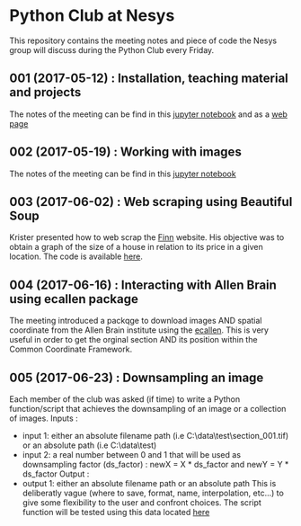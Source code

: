 # Python Club at Nesys  
This repository contains the meeting notes and piece of code the Nesys group will discuss during the Python Club every Friday.

## 001 (2017-05-12) : Installation, teaching material and projects
The notes of the meeting can be find in this [jupyter notebook](https://github.com/ChrCoello/PythonClub/blob/master/2017_05_12__Introduction_Python.ipynb) and as a [web page](https://github.com/ChrCoello/PythonClub/blob/master/2017_05_12__Introduction_Python.md)

## 002 (2017-05-19) : Working with images
The notes of the meeting can be find in this [jupyter notebook](https://github.com/ChrCoello/PythonClub/blob/master/2017_05_19__Work_with_images.ipynb)

## 003 (2017-06-02) : Web scraping using Beautiful Soup
Krister presented how to web scrap the [Finn](www.finn.no) website. His objective was to obtain a graph of the size of a house in relation to its price in a given location. The code is available [here](https://github.com/ChrCoello/PythonClub/tree/master/2017_06_02/).

## 004 (2017-06-16) : Interacting with Allen Brain using ecallen package
The meeting introduced a packqge to download images AND spatial coordinate from the Allen Brain institute using the [ecallen](https://efferencecopy.net/ecallen-a-python-package-for-the-allen-institutes-api/). This is very useful in order to get the orginal section AND its position within the Common Coordinate Framework.

## 005 (2017-06-23) : Downsampling an image
Each member of the club was asked (if time) to write a Python function/script that achieves the downsampling of an image or a collection of images.
Inputs :
 - input 1: either an absolute filename path (i.e C:\data\test\section_001.tif) or an absolute path (i.e C:\data\test\)
 - input 2: a real number between 0 and 1 that will be used as downsampling factor (ds_factor) : newX = X * ds_factor and newY = Y * ds_factor
Output :
 - output 1: either an absolute filename path or an absolute path
This is deliberatly vague (where to save, format, name, interpolation, etc...) to give some flexibility to the user and confront choices.
The script function will be tested using this data located [here](http://folk.uio.no/sebastcc/export_res/tiff_inf_4G/)
